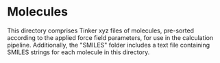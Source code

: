 # Molecules

This directory comprises Tinker xyz files of molecules, pre-sorted 
according to the applied force field parameters, for use in the
calculation pipeline. Additionally, the "SMILES" folder includes a
text file containing SMILES strings for each molecule in this
directory.
